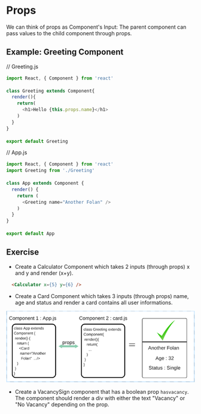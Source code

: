 # Props

We can think of props as Component's Input: The parent component can pass values to the child component through props.

## Example: Greeting Component

// Greeting.js

```javascript
import React, { Component } from 'react'

class Greeting extends Component{
  render(){
    return(
      <h1>Hello {this.props.name}</h1>
    )
  }
}

export default Greeting
```

// App.js

```javascript
import React, { Component } from 'react'
import Greeting from './Greeting'

class App extends Component {
  render() {
    return (
      <Greeting name="Another Folan" />
    )
  }
}

export default App
```

## Exercise
* Create a Calculator Component which takes 2 inputs (through props) x and y and render (x+y).

```html
  <Calculator x={5} y={6} />
```

* Create a Card Component which takes 3 inputs (through props) name, age and status and render a card contains all user informations.

![](img/props.png)


* Create a VacancySign component that has a boolean prop `hasvacancy`. The component should render
a div with either the text "Vacancy" or "No Vacancy" depending on the prop.
